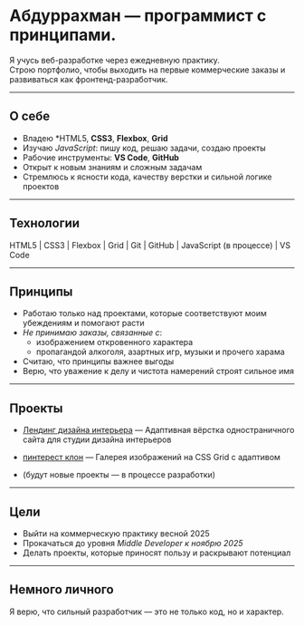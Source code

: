# Абдуррахман — программист с принципами.

Я учусь веб-разработке через ежедневную практику.  
Строю портфолио, чтобы выходить на первые коммерческие заказы и развиваться как фронтенд-разработчик.

---

## О себе

- Владею *HTML5, **CSS3**, **Flexbox**, **Grid**
- Изучаю *JavaScript*: пишу код, решаю задачи, создаю проекты
- Рабочие инструменты: **VS Code**, **GitHub**
- Открыт к новым знаниям и сложным задачам
- Стремлюсь к ясности кода, качеству верстки и сильной логике проектов

---

## Технологии

HTML5 | CSS3 | Flexbox | Grid | Git | GitHub | JavaScript (в процессе) | VS Code

---

## Принципы

- Работаю только над проектами, которые соответствуют моим убеждениям и помогают расти
- *Не принимаю заказы, связанные с*:
  - изображением откровенного характера
  - пропагандой алкоголя, азартных игр, музыки и прочего харама
- Считаю, что принципы важнее выгоды
- Верю, что уважение к делу и чистота намерений строят сильное имя

---

## Проекты


- [Лендинг дизайна интерьера]( https://abdurrahman0167.github.io/interior-design-landing/) — Адаптивная вёрстка одностраничного сайта для студии дизайна интерьеров

- [пинтерест клон](https://abdurrahman0167.github.io/pinterest-mini-clone/) — Галерея изображений на CSS Grid с адаптивом

- (будут новые проекты — в процессе разработки)

---

## Цели

- Выйти на коммерческую практику весной 2025  
- Прокачаться до уровня *Middle Developer к ноябрю 2025*  
- Делать проекты, которые приносят пользу и раскрывают потенциал

---


## Немного личного

Я верю, что сильный разработчик — это не только код, но и характер.
